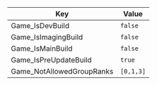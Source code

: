 | Key | Value |
|-|-|
| Game_IsDevBuild | `false` |
| Game_IsImagingBuild | `false` |
| Game_IsMainBuild | `false` |
| Game_IsPreUpdateBuild | `true` |
| Game_NotAllowedGroupRanks | `[0,1,3]` |